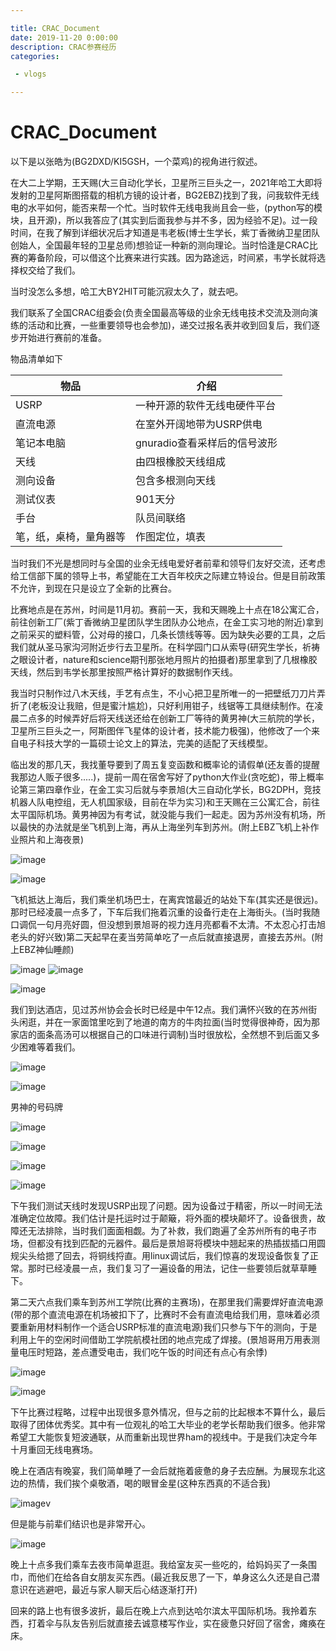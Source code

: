 ```yaml
---

title: CRAC_Document
date: 2019-11-20 0:00:00
description: CRAC参赛经历
categories:

 - vlogs

---
```


# CRAC_Document

​以下是以张皓为(BG2DXD/KI5GSH，一个菜鸡)的视角进行叙述。

在大二上学期，王天赐(大三自动化学长，卫星所三巨头之一，2021年哈工大即将发射的卫星阿斯图搭载的相机方镜的设计者，BG2EBZ)找到了我，问我软件无线电的水平如何，能否来帮一个忙。当时软件无线电我尚且会一些，(python写的模块，且开源)，所以我答应了(其实到后面我参与并不多，因为经验不足)。过一段时间，在我了解到详细状况后才知道是韦老板(博士生学长，紫丁香微纳卫星团队创始人，全国最年轻的卫星总师)想验证一种新的测向理论。当时恰逢是CRAC比赛的筹备阶段，可以借这个比赛来进行实践。因为路途远，时间紧，韦学长就将选择权交给了我们。

​当时没怎么多想，哈工大BY2HIT可能沉寂太久了，就去吧。

​我们联系了全国CRAC组委会(负责全国最高等级的业余无线电技术交流及测向演练的活动和比赛，一些重要领导也会参加)，递交过报名表并收到回复后，我们逐步开始进行赛前的准备。

物品清单如下

| 物品                   | 介绍                         |
| ---------------------- | ---------------------------- |
| USRP                   | 一种开源的软件无线电硬件平台 |
| 直流电源               | 在室外开阔地带为USRP供电     |
| 笔记本电脑             | gnuradio查看采样后的信号波形 |
| 天线                   | 由四根橡胶天线组成           |
| 测向设备               | 包含多根测向天线             |
| 测试仪表               | 901天分                      |
| 手台                   | 队员间联络                   |
| 笔，纸，桌椅，量角器等 | 作图定位，填表               |

​当时我们不光是想同时与全国的业余无线电爱好者前辈和领导们友好交流，还考虑给工信部下属的领导上书，希望能在工大百年校庆之际建立特设台。但是目前政策不允许，到现在只是设立了全新的比赛台。

​比赛地点是在苏州，时间是11月初。赛前一天，我和天赐晚上十点在18公寓汇合，前往创新工厂(紫丁香微纳卫星团队学生团队办公地点，在金工实习地的附近)拿到之前采买的塑料管，公对母的接口，几条长馈线等等。因为缺失必要的工具，之后我们就从圣马家沟河附近步行去卫星所。在科学园门口从索导(研究生学长，祈祷之眼设计者，nature和science期刊那张地月照片的拍摄者)那里拿到了几根橡胶天线，然后到韦学长那里按照严格计算好的数据制作天线。	

​我当时只制作过八木天线，手艺有点生，不小心把卫星所唯一的一把壁纸刀刀片弄折了(老板没让我赔，但是蜜汁尴尬)，只好利用钳子，线锯等工具继续制作。在凌晨二点多的时候弄好后将天线送还给在创新工厂等待的黄男神(大三航院的学长，卫星所三巨头之一，阿斯图伴飞星体的设计者，技术能力极强)，他修改了一个来自电子科技大学的一篇硕士论文上的算法，完美的适配了天线模型。

​临出发的那几天，我找董导要到了周五复变函数和概率论的请假单(还友善的提醒我那边人贩子很多.....)，提前一周在宿舍写好了python大作业(贪吃蛇)，带上概率论第三第四章作业，在金工实习后就与李景旭(大三自动化学长，BG2DPH，竞技机器人队电控组，无人机国家级，目前在华为实习)和王天赐在三公寓汇合，前往太平国际机场。黄男神因为有考试，就没能与我们一起走。因为苏州没有机场，所以最快的办法就是坐飞机到上海，再从上海坐列车到苏州。(附上EBZ飞机上补作业照片和上海夜景)

![image](https://AdamZhang-0.github.io/assets/pic/crac/1.jpg)

​![image](https://AdamZhang-0.github.io/assets/pic/crac/2.jpg)

​飞机抵达上海后，我们乘坐机场巴士，在离宾馆最近的站处下车(其实还是很远)。那时已经凌晨一点多了，下车后我们拖着沉重的设备行走在上海街头。(当时我随口调侃一句月亮好圆，但没想到景旭哥的视力连月亮都看不太清。不太忍心打击旭老头的好兴致)第二天起早在麦当劳简单吃了一点后就直接退房，直接去苏州。(附上EBZ神仙睡颜)

![image](https://AdamZhang-0.github.io/assets/pic/crac/3.jpg)
![image](https://AdamZhang-0.github.io/assets/pic/crac/4.jpg)

![image](https://AdamZhang-0.github.io/assets/pic/crac/5.jpg)

​我们到达酒店，见过苏州协会会长时已经是中午12点。我们满怀兴致的在苏州街头闲逛，并在一家面馆里吃到了地道的南方的牛肉拉面(当时觉得很神奇，因为那家店的面条高汤可以根据自己的口味进行调制)当时很放松，全然想不到后面又多少困难等着我们。

![image](https://AdamZhang-0.github.io/assets/pic/crac/6.jpg)

![image](https://AdamZhang-0.github.io/assets/pic/crac/7.jpg)

​男神的号码牌

![image](https://AdamZhang-0.github.io/assets/pic/crac/8.jpg)

![image](https://AdamZhang-0.github.io/assets/pic/crac/9.jpg)

![image](https://AdamZhang-0.github.io/assets/pic/crac/10.jpg)

![image](https://AdamZhang-0.github.io/assets/pic/crac/11.jpg)

​下午我们测试天线时发现USRP出现了问题。因为设备过于精密，所以一时间无法准确定位故障。我们估计是托运时过于颠簸，将外面的模块颠坏了。设备很贵，故障还无法排除，当时我们面面相觑。为了补救，我们跑遍了全苏州所有的电子市场，但都没有找到匹配的元器件。最后是景旭哥将模块中翘起来的热插拔插口用圆规尖头给摁了回去，将铜线捋直。用linux调试后，我们惊喜的发现设备恢复了正常。那时已经凌晨一点，我们复习了一遍设备的用法，记住一些要领后就草草睡下。

​第二天六点我们乘车到苏州工学院(比赛的主赛场)，在那里我们需要焊好直流电源(带的那个直流电源在机场被扣下了，比赛时不会有直流电给我们用，意味着必须要重新用材料制作一个适合USRP标准的直流电源)我们只参与下午的测向，于是利用上午的空闲时间借助工学院航模社团的地点完成了焊接。(景旭哥用万用表测量电压时短路，差点遭受电击，我们吃午饭的时间还有点心有余悸)

![image](https://AdamZhang-0.github.io/assets/pic/crac/13.jpg)

![image](https://AdamZhang-0.github.io/assets/pic/crac/14.jpg)

​下午比赛过程略，过程中出现很多意外情况，但与之前的比起根本不算什么，最后取得了团体优秀奖。其中有一位观礼的哈工大毕业的老学长帮助我们很多。他非常希望工大能恢复短波通联，从而重新出现世界ham的视线中。于是我们决定今年十月重回无线电赛场。

​晚上在酒店有晚宴，我们简单睡了一会后就拖着疲惫的身子去应酬。为展现东北这边的热情，我们挨个桌敬酒，喝的眼冒金星(这种东西真的不适合我)

![image](https://AdamZhang-0.github.io/assets/pic/crac/15.jpg)v

​但是能与前辈们结识也是非常开心。

![image](https://AdamZhang-0.github.io/assets/pic/crac/16.jpg)

​晚上十点多我们乘车去夜市简单逛逛。我给室友买一些吃的，给妈妈买了一条围巾，而他们在给各自女朋友买东西。(最近我反思了一下，单身这么久还是自己潜意识在逃避吧，最近与家人聊天后心结逐渐打开)

​回来的路上也有很多波折，最后在晚上六点到达哈尔滨太平国际机场。我拎着东西，打着伞与队友告别后就直接去诚意楼写作业，实在疲惫只好回了宿舍，瘫痪在床。

